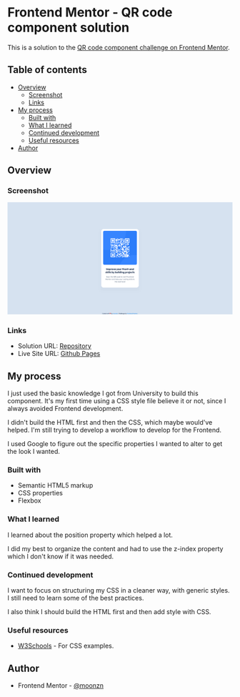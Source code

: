 # Frontend Mentor - QR code component solution

This is a solution to the [QR code component challenge on Frontend Mentor](https://www.frontendmentor.io/challenges/qr-code-component-iux_sIO_H).

## Table of contents

- [Overview](#overview)
  - [Screenshot](#screenshot)
  - [Links](#links)
- [My process](#my-process)
  - [Built with](#built-with)
  - [What I learned](#what-i-learned)
  - [Continued development](#continued-development)
  - [Useful resources](#useful-resources)
- [Author](#author)

## Overview

### Screenshot

![](./frontend-mentor-qr-code-component.png)

### Links

- Solution URL: [Repository](https://github.com/moonzn/frontendmentor-qr-code-component)
- Live Site URL: [Github Pages](https://moonzn.github.io/frontendmentor-qr-code-component/)

## My process

I just used the basic knowledge I got from University to build this component. It's my first time using a CSS style file believe it or not, since I always avoided Frontend development.

I didn't build the HTML first and then the CSS, which maybe would've helped. I'm still trying to develop a workflow to develop for the Frontend.

I used Google to figure out the specific properties I wanted to alter to get the look I wanted.

### Built with

- Semantic HTML5 markup
- CSS properties
- Flexbox

### What I learned

I learned about the position property which helped a lot.

I did my best to organize the content and had to use the z-index property which I don't know if it was needed.

### Continued development

I want to focus on structuring my CSS in a cleaner way, with generic styles. I still need to learn some of the best practices.

I also think I should build the HTML first and then add style with CSS.

### Useful resources

- [W3Schools](https://www.w3schools.com/) - For CSS examples.

## Author

- Frontend Mentor - [@moonzn](https://www.frontendmentor.io/profile/moonzn)